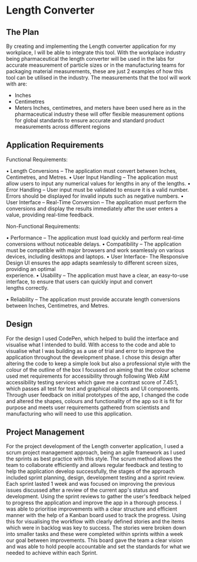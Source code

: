 # Length Converter


## The Plan
By creating and implementing the Length converter application for my workplace, I will be able to integrate this tool. With the workplace industry being pharmaceutical the length converter will be used in the labs for accurate measurement of particle sizes or in the manufacturing teams for packaging material measurements, these are just 2 examples of how this tool can be utilised in the industry. The measurements that the tool will work with are:
* Inches
* Centimetres 
* Meters
Inches, centimetres, and meters have been used here as in the pharmaceutical industry these will offer flexible measurement options for global standards to ensure accurate and standard product measurements across different regions 

## Application Requirements 

Functional Requirements:

  •	Length Conversions – The application must convert between Inches, Centimetres, and Metres.
  •	User Input Handling – The application must allow users to input any numerical values for lengths in any of the lengths.
  •	Error Handling – User input must be validated to ensure it is a valid number. Errors should be displayed for invalid inputs such       as negative numbers.
  •	User Interface – Real-Time Conversion – The application must perform the conversions and display the results immediately after the user enters a value, providing real-time feedback.

Non-Functional Requirements:

  •	Performance – The application must load quickly and perform real-time conversions without noticeable delays.
  •	Compatibility – The application must be compatible with major browsers and work seamlessly on various devices, including desktops     and laptops.
  •	User Interface- The Responsive Design UI ensures the app adapts seamlessly to different screen sizes, providing an optimal         
    experience. 
  •	Usability – The application must have a clear, an easy-to-use interface, to ensure that users can quickly input and convert     
    lengths correctly.

  •	Reliability – The application must provide accurate length conversions between Inches, Centimetres, and Metres.

## Design
For the design I used CodePen, which helped to build the interface and visualise what I intended to build. With access to the code and able to visualise what I was building as a use of trial and error to improve the application throughout the  development phase. I chose this design after altering the code to keep a simple look but also a professional style with the colour of the outline of the box  I focussed on aiming that the colour scheme used met requirements for accessibility through following Web AIM accessibility testing services which gave me a contrast score of 7.45:1, which passes all test for text and graphical objects and UI components. Through user feedback on initial prototypes of the app, I changed the code and altered the shapes, colours and functionality of the app so it is fit for purpose and meets user requirements gathered from scientists and manufacturing who will need to use this application.

## Project Management 

For the project development of the Length converter application, I used a scrum project management approach, being an agile framework as I used the sprints as best practice with this style. The scrum method allows the team to collaborate efficiently and allows regular feedback and testing to help the application develop successfully, the stages of the approach included sprint planning, design, development testing and a sprint review. 
Each sprint lasted 1 week and was focused on improving the previous issues discussed after a review of the current app's status and development. Using the sprint reviews to gather the user's feedback helped to progress the application and improve the app in a thorough process. I was able to prioritise improvements with a clear structure and efficient manner with the help of a Kanban board used to track the progress. Using this for visualising the workflow with clearly defined stories and the items which were in backlog was key to success. The stories were broken down into smaller tasks and these were completed within sprints within a week our goal between improvements. This board gave the team a clear vision and was able to hold people accountable and set the standards for what we needed to achieve within each Sprint.


























